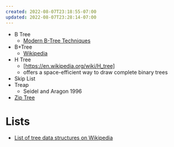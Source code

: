 ```yaml
---
created: 2022-08-07T23:18:55-07:00
updated: 2022-08-07T23:28:14-07:00
---
```




- B Tree
	- [Modern B-Tree Techniques](https://w6113.github.io/files/papers/btreesurvey-graefe.pdf)
- B+Tree
	- [Wikipedia](https://en.wikipedia.org/wiki/B%2B_tree)
- H Tree
	- [https://en.wikipedia.org/wiki/H_tree]
	- offers a space-efficient way to draw complete binary trees
- Skip List
- Treap
	- Seidel and Aragon 1996
- [Zip Tree](https://arxiv.org/abs/1806.06726)

# Lists

- [List of tree data structures on Wikipedia](https://en.wikipedia.org/wiki/Tree_(data_structure))